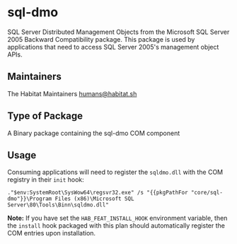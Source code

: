 # sql-dmo

SQL Server Distributed Management Objects from the Microsoft SQL Server 2005 Backward Compatibility package. This package is used by applications that need to access SQL Server 2005's management object APIs.

<This package is no longer supported>

## Maintainers

The Habitat Maintainers humans@habitat.sh

## Type of Package

A Binary package containing the sql-dmo COM component

## Usage

Consuming applications will need to register the `sqldmo.dll` with the COM registry in their `init` hook:

```
."$env:SystemRoot\SysWow64\regsvr32.exe" /s "{{pkgPathFor "core/sql-dmo"}}\Program Files (x86)\Microsoft SQL Server\80\Tools\Binn\sqldmo.dll"
```

**Note:** If you have set the `HAB_FEAT_INSTALL_HOOK` environment variable, then the `install` hook packaged with this plan should automatically register the COM entries upon installation.
